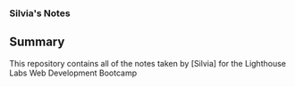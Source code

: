 ### Silvia's Notes
## Summary 

This repository contains all of the notes taken by [Silvia] for the Lighthouse Labs Web Development Bootcamp